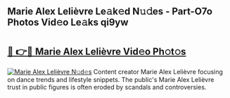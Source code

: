 ## Marie Alex Lelièvre Le𝚊k𝚎d N𝚞𝚍es - Part-O7o Photos Vid𝚎o Le𝚊ks qi9yw

# <h2><a href="http://fbf17z8.evod.top/?m=Marie+Alex+Leli%c3%a8vre">🔗 👉🔴 Marie Alex Lelièvre Vid𝚎o Ph𝚘t𝚘s</a></h2>

[![Marie Alex Lelièvre N𝚞d𝚎s](https://i.imgur.com/8V9OHl7.gif)](http://fbf17z8.evod.top/?m=Marie+Alex+Leli%c3%a8vre)
Content creator Marie Alex Lelièvre focusing on dance trends and lifestyle snippets. The public's Marie Alex Lelièvre trust in public figures is often eroded by scandals and controversies. 
